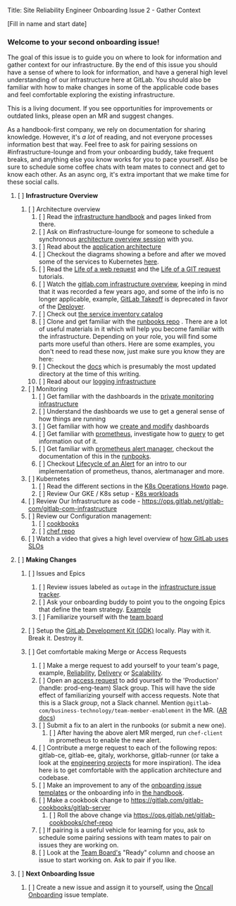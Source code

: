 Title: Site Reliability Engineer Onboarding Issue 2 - Gather Context

[Fill in name and start date]

### Welcome to your second onboarding issue!

The goal of this issue is to guide you on where to look for information and gather context for our infrastructure. By the end of this issue you should have a sense of where to look for information, and have a general high level understanding of our infrastructure here at GitLab. You should also be familiar with how to make changes in some of the applicable code bases and feel comfortable exploring the existing infrastructure.

This is a living document. If you see opportunities for improvements or outdated links, please open an MR and suggest changes.

As a handbook-first company, we rely on documentation for sharing knowledge. However, it's *a lot* of reading, and not everyone processes information best that way. Feel free to ask for pairing sessions on #infrastructure-lounge and from your onboarding buddy, take frequent breaks, and anything else you know works for you to pace yourself.
Also be sure to schedule some coffee chats with team mates to connect and get to know each other. As an async org, it's extra important that we make time for these social calls.

1. [ ] **Infrastructure Overview**
    1. [ ] Architecture overview
        1. [ ] Read the [infrastructure handbook](https://about.gitlab.com/handbook/engineering/infrastructure/) and pages linked from there.
        1. [ ] Ask on #infrastructure-lounge for someone to schedule a synchronous [architecture overview session](https://gitlab.com/gitlab-com/runbooks/-/blob/master/docs/onboarding/architecture.md) with you.
        1. [ ] Read about the [application architecture](https://docs.gitlab.com/ce/development/architecture.html)
        1. [ ] Checkout the diagrams showing a before and after we moved some of the services to Kubernetes [here](https://gitlab.com/gitlab-com/runbooks/-/tree/hp-api/docs/api#architecture).
        1. [ ] Read the [Life of a web request](https://gitlab.com/gitlab-com/www-gitlab-com/-/blob/infra_tutorial_life_of_web_request/source/handbook/engineering/infrastructure/tutorials/overview_life_of_a_web_request.html.md) and the [Life of a GIT request](https://gitlab.com/gitlab-com/www-gitlab-com/-/blob/infra_tutorial_life_of_git_request/source/handbook/engineering/infrastructure/tutorials/overview_life_of_a_git_request.html.md) tutorials.
        1. [ ] Watch the [gitlab.com infrastructure overview](https://www.youtube.com/watch?v=uCU8jdYzpac), keeping in mind that it was recorded a few years ago, and some of the info is no longer applicable, example, [GitLab Takeoff](https://gitlab.com/gitlab-org/takeoff) is deprecated in favor of the [Deployer](https://ops.gitlab.net/gitlab-com/gl-infra/deployer).
        1. [ ] Check out [the service inventory catalog](https://gitlab.com/gitlab-com/runbooks/-/blob/master/services/service-catalog.yml)
        1. [ ] Clone and get familiar with the [runbooks repo](https://gitlab.com/gitlab-com/runbooks) . There are a lot of useful materials in it which will help you become familiar with the infrastructure. Depending on your role, you will find some parts more useful than others. Here are some examples, you don't need to read these now, just make sure you know they are here:
        1. [ ] Checkout the [docs](https://gitlab.com/gitlab-com/runbooks/-/tree/master/docs) which is presumably the most updated directory at the time of this writing.
        1. [ ] Read about our [logging infrastructure](https://gitlab.com/gitlab-com/runbooks/-/tree/master/docs/logging)
    1. [ ] Monitoring
        1. [ ] Get familiar with the dashboards in the [private monitoring infrastructure](https://dashboards.gitlab.net/)
        1. [ ] Understand the dashboards we use to get a general sense of how things are running
        1. [ ] Get familiar with how we [create and modify](https://gitlab.com/gitlab-com/runbooks/blob/master/dashboards/README.md) dashboards
        1. [ ] Get familiar with [prometheus](https://thanos.gitlab.net/graph), investigate how to [query](https://prometheus.io/docs/querying/basics/) to get information out of it.
        1. [ ] Get familiar with [prometheus alert manager](https://alerts.gitlab.net), checkout the documentation of this in the [runbooks](https://gitlab.com/gitlab-com/runbooks/-/blob/master/docs/monitoring/alerts_manual.md).
        1. [ ] Checkout [Lifecycle of an Alert](https://www.youtube.com/watch?v=KXs50X2Td2I) for an intro to our implementation of prometheus, thanos, alertmanager and more.
    1. [ ] Kubernetes
        1. [ ] Read the different sections in the [K8s Operations Howto](https://gitlab.com/gitlab-com/runbooks/-/blob/master/docs/kube/k8s-operations.md) page.
        1. [ ] Review Our GKE / K8s setup - [K8s workloads](https://gitlab.com/gitlab-com/gl-infra/k8s-workloads/gitlab-com)
    1. [ ] Review Our Infrastructure as code - https://ops.gitlab.net/gitlab-com/gitlab-com-infrastructure
    1. [ ] Review our Configuration management:
        1. [ ] [cookbooks](https://gitlab.com/gitlab-cookbooks/gitlab-server)
        1. [ ] [chef repo](https://ops.gitlab.net/gitlab-cookbooks/chef-repo)
    1. [ ] Watch a video that gives a high level overview of [how GitLab uses SLOs](https://www.youtube.com/watch?v=YXOm-8cpcyg)

1. [ ] **Making Changes**
    1. [ ] Issues and Epics
        1. [ ] Review issues labeled as `outage` in the [infrastructure issue tracker](https://gitlab.com/groups/gitlab-com/gl-infra/-/issues?scope=all&utf8=%E2%9C%93&state=closed&label_name%5B%5D=outage).
        1. [ ] Ask your onboarding buddy to point you to the ongoing Epics that define the team strategy. [Example](https://gitlab.com/groups/gitlab-com/gl-infra/-/epics/509)
        1. [ ] Familiarize yourself with the [team board](https://gitlab.com/groups/gitlab-com/gl-infra/-/boards/1433541?label_name[]=team%3A%3AReliability)

    1. [ ] Setup the [GitLab Development Kit (GDK)](https://gitlab.com/gitlab-org/gitlab-development-kit/) locally. Play with it. Break it. Destroy it.
    1. [ ] Get comfortable making Merge or Access Requests
        1. [ ] Make a merge request to add yourself to your team's page, example, [Reliability](https://about.gitlab.com/handbook/engineering/infrastructure/team/reliability/), [Delivery](https://about.gitlab.com/handbook/engineering/infrastructure/team/delivery/) or [Scalability](https://about.gitlab.com/handbook/engineering/infrastructure/team/scalability/).
        1. [ ] Open an [access request](https://gitlab.com/gitlab-com/team-member-epics/access-requests/-/issues/new?issuable_template=Access_Change_Request) to add yourself to the 'Production' (handle: prod-eng-team) Slack group. This will have the side effect of familiarizing yourself with access requests. Note that this is a Slack *group*, not a Slack channel. Mention `@gitlab-com/business-technology/team-member-enablement` in the MR. ([AR docs](https://about.gitlab.com/handbook/business-technology/team-member-enablement/onboarding-access-requests/access-requests/))
        1. [ ] Submit a fix to an alert in the runbooks (or submit a new one).
            1. [ ] After having the above alert MR merged, run `chef-client` in prometheus to enable the new alert.
        1. [ ] Contribute a merge request to each of the following repos: gitlab-ce, gitlab-ee, gitaly, workhorse, gitlab-runner (or take a look at the [engineering projects](https://about.gitlab.com/handbook/engineering/projects) for more inspiration). The idea here is to get comfortable with the application architecture and codebase.
        1. [ ] Make an improvement to any of the [onboarding issue templates](https://gitlab.com/gitlab-com/gl-infra/infrastructure/edit/master/.gitlab/issue_templates/) or the onboarding info in [the handbook](https://about.gitlab.com/handbook/engineering/infrastructure/sre-onboarding/).
        1. [ ] Make a cookbook change to https://gitlab.com/gitlab-cookbooks/gitlab-server
            1. [ ] Roll the above change via https://ops.gitlab.net/gitlab-cookbooks/chef-repo
        1. [ ] If pairing is a useful vehicle for learning for you, ask to schedule some pairing sessions with team mates to pair on issues they are working on.
        1. [ ] Look at the [Team Board's](https://gitlab.com/groups/gitlab-com/gl-infra/-/boards/1433541?label_name[]=team%3A%3AReliability) "Ready" column and choose an issue to start working on. Ask to pair if you like.
1. [ ] **Next Onboarding Issue**
    1. [ ] Create a new issue and assign it to yourself, using the [Oncall Onboarding](https://gitlab.com/gitlab-com/gl-infra/infrastructure/edit/master/.gitlab/issue_templates/onboarding-oncall.md) issue template.
